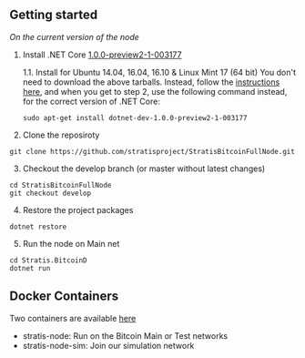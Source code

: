 

Getting started
---------------

*On the current version of the node*


1. Install .NET Core [1.0.0-preview2-1-003177](https://github.com/dotnet/core/blob/master/release-notes/download-archives/1.1-preview2.1-download.md)

    1.1. Install for Ubuntu 14.04, 16.04, 16.10 & Linux Mint 17 (64 bit)
    You don't need to download the above tarballs.  Instead, follow the [instructions here](https://www.microsoft.com/net/core#linuxubuntu), 
    and when you get to step 2, use the following command instead, for the correct version of .NET Core:
    ```
    sudo apt-get install dotnet-dev-1.0.0-preview2-1-003177
    ```

2. Clone the reposiroty 
```
git clone https://github.com/stratisproject/StratisBitcoinFullNode.git  
```

3. Checkout the develop branch (or master without latest changes)
```
cd StratisBitcoinFullNode
git checkout develop
```

4. Restore the project packages  
```
dotnet restore
```

5. Run the node on Main net
```
cd Stratis.BitcoinD
dotnet run
```

Docker Containers
-------------------

Two containers are available [here](https://hub.docker.com/u/stratisplatform/)

- stratis-node: Run on the Bitcoin Main or Test networks
- stratis-node-sim: Join our simulation network
